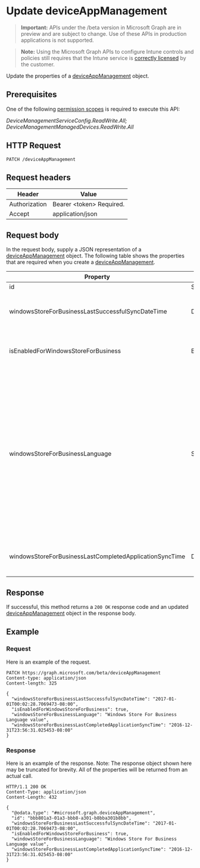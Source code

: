 ﻿# Update deviceAppManagement

> **Important:** APIs under the /beta version in Microsoft Graph are in preview and are subject to change. Use of these APIs in production applications is not supported.

> **Note:** Using the Microsoft Graph APIs to configure Intune controls and policies still requires that the Intune service is [correctly licensed](https://go.microsoft.com/fwlink/?linkid=839381) by the customer.

Update the properties of a [deviceAppManagement](../resources/intune_onboarding_deviceappmanagement.md) object.
## Prerequisites
One of the following [permission scopes](https://developer.microsoft.com/en-us/graph/docs/authorization/permission_scopes) is required to execute this API:

*DeviceManagementServiceConfig.ReadWrite.All; DeviceManagementManagedDevices.ReadWrite.All*
## HTTP Request
<!-- {
  "blockType": "ignored"
}
-->
```http
PATCH /deviceAppManagement
```

## Request headers
|Header|Value|
|---|---|
|Authorization|Bearer &lt;token&gt; Required.|
|Accept|application/json|

## Request body
In the request body, supply a JSON representation of a [deviceAppManagement](../resources/intune_onboarding_deviceappmanagement.md) object.
The following table shows the properties that are required when you create a [deviceAppManagement](../resources/intune_onboarding_deviceappmanagement.md).

|Property|Type|Description|
|---|---|---|
|id|String|Not yet documented|
|windowsStoreForBusinessLastSuccessfulSyncDateTime|DateTimeOffset|The last time the apps from the windows store for business were synced successfully for the account.|
|isEnabledForWindowsStoreForBusiness|Boolean|Whether the account is enabled for syncing applications from the Windows Store for business .|
|windowsStoreForBusinessLanguage|String|The locale information used to sync applications from the windows store for business.Cultures that are specific to a country/region. The names of these cultures follow RFC 4646 (Windows Vista and later). The format is <languagecode2>-<country/regioncode2>, where <languagecode2> is a lowercase two-letter code derived from ISO 639-1 and <country/regioncode2> is an uppercase two-letter code derived from ISO 3166. For example, en-US for English (United States) is a specific culture.|
|windowsStoreForBusinessLastCompletedApplicationSyncTime|DateTimeOffset|The last time an application sync from the windows store for business was completed.|



## Response
If successful, this method returns a `200 OK` response code and an updated [deviceAppManagement](../resources/intune_onboarding_deviceappmanagement.md) object in the response body.

## Example
### Request
Here is an example of the request.
```http
PATCH https://graph.microsoft.com/beta/deviceAppManagement
Content-type: application/json
Content-length: 325

{
  "windowsStoreForBusinessLastSuccessfulSyncDateTime": "2017-01-01T00:02:28.7069473-08:00",
  "isEnabledForWindowsStoreForBusiness": true,
  "windowsStoreForBusinessLanguage": "Windows Store For Business Language value",
  "windowsStoreForBusinessLastCompletedApplicationSyncTime": "2016-12-31T23:56:31.025453-08:00"
}
```

### Response
Here is an example of the response. Note: The response object shown here may be truncated for brevity. All of the properties will be returned from an actual call.
```http
HTTP/1.1 200 OK
Content-Type: application/json
Content-Length: 432

{
  "@odata.type": "#microsoft.graph.deviceAppManagement",
  "id": "bbb801a3-01a3-bbb8-a301-b8bba301b8bb",
  "windowsStoreForBusinessLastSuccessfulSyncDateTime": "2017-01-01T00:02:28.7069473-08:00",
  "isEnabledForWindowsStoreForBusiness": true,
  "windowsStoreForBusinessLanguage": "Windows Store For Business Language value",
  "windowsStoreForBusinessLastCompletedApplicationSyncTime": "2016-12-31T23:56:31.025453-08:00"
}
```



